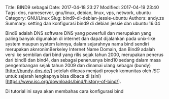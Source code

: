 Title: BIND9 sebagai 
Date: 2017-04-18 23:27 
Modified: 2017-04-19 23:40 
Tags: dns, nameserver, gnu/linux, debian, linux, vps, network, ubuntu
Category: GNU/Linux 
Slug: bind9-di-debian-jessie-ubuntu
Authors: andy.zs 
Summary: setting dan konfigurasi bind9 di debian jessie dan ubuntu 16.04


Bind9 adalah DNS software DNS yang powerfull dan merupakan yang paling banyak digunakan di internet dan dapat dijalankan pada unix-like system maupun system lainnya, dalam sejarahnya nama bind sendiri merupakan aknronimBerkeley Internet Name Domain, dan Bind9 adalah versi ke sembilan dari bind yang rilis sejak tahun 2000, merupakan penerus dari bind8 dan bind4, dan sebagai penerusnya bind10 sedang dalam masa pengembangan sejak tahun 2009 dan dinamai ulang sebagai (bundy)[http://bundy-dns.de/] setelah dilepas menjadi proyek komunitas oleh *ISC*  untuk sejarah lengkapnya bisa dibaca di (sini)[https://www.isc.org/downloads/bind/history-of-bind/]. 

Di tutorial ini saya akan membahas cara konfigurasi bind 
